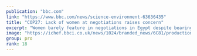 ```yaml
---
publication: "bbc.com"
link: "https://www.bbc.com/news/science-environment-63636435"
title: "COP27: Lack of women at negotiations raises concern"
excerpt: "Women barely feature in negotiations in Egypt despite bearing the brunt of climate change."
image: "https://ichef.bbci.co.uk/news/1024/branded_news/6C81/production/_127677772_shirleyiwindex.jpg"
group: pro
rank: 18
---
```

